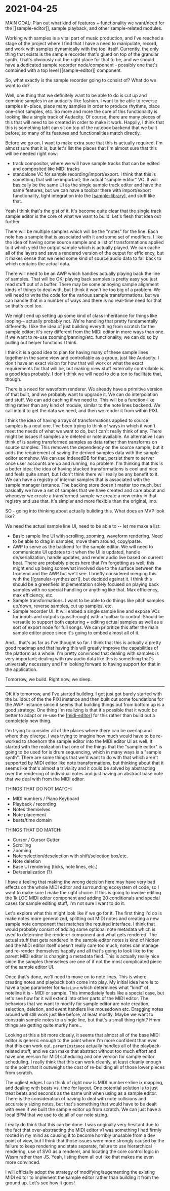 # 2021-04-25

MAIN GOAL: Plan out what kind of features + functionality we want/need for the [[sample-editor]], sample playback, and other sample-related modules.

Working with samples is a vital part of music production, and I've reached a stage of the project where I find that I have a need to manipulate, record, and work with samples dynamically with the tool itself.  Currently, the only thing that exists is the sample recorder that's glued on top of the granular synth.  That's obviously not the right place for that to be, and we should have a dedicated sample recorder node/component - possibly one that's combined with a top level [[sample-editor]] component.

So, what exactly is the sample recorder going to consist of?  What do we want to do?

Well, one thing that we definitely want to be able to do is cut up and combine samples in an audacity-like fashion.  I want to be able to reverse samples in-place, place many samples in order to produce rhythms, place one-shot samples, etc.  So more and more the core of this functionality is looking like a single track of Audacity.  Of course, there are many pieces of this that will need to be created in order to make it work.  Happily, I think that this is something taht can sit on top of the notebox backend that we built before; so many of its features and functionalities match directly.

Before we go on, I want to make extra sure that this is actually required.  I'm almost sure that it is, but let's list the places that I'm almost sure that this will be needed right now:

 - track compositor, where we will have sample tracks that can be edited and composited like MIDI tracks
 - standalone VC for sample recording/import/export.  I think that this is something that will be important; the actual "sample editor" VC.  It will basically be the same UI as the single sample track editor and have the same features, but we can have a toolbar there with import/export functionality, tight integration into the [[sample-library]], and stuff like that.

Yeah I think that's the gist of it.  It's become quite clear that the single track sample editor is the core of what we want to build.  Let's flesh that idea out further.

There will be multiple samples which will be the "notes" for the line.  Each note has a sample that is associated with it and some set of modifiers.  I like the idea of having some source sample and a list of transformations applied to it which yield the output sample which is actually played.  We can cache all of the layers and save a rendered version of the output for efficiency, but it makes sense that we need some kind of source audio data to fall back to which contains the actual data.

There will need to be an AWP which handles actually playing back the line of samples.  That will be OK; playing back samples is pretty easy you just read stuff out of a buffer.  There may be some annoying sample alignment kinds of things to deal with, but I think it won't be too big of a problem.  We will need to write the code for the various sample transformations, but we can handle that in a number of ways and there is no real-time need for that so that's cool too.

We might end up setting up some kind of class inheritance for things like looping-- actually probably not.  We're handling that pretty fundamentally differently.  I like the idea of just building everything from scratch for the sample editor; it's very different from the MIDI editor in more ways than one.  If we want to re-use zooming/panning/etc. functionality, we can do so by pulling out helper functions I think.

I think it is a good idea to plan for having many of these sample lines together in the same view and controllable as a group, just like Audacity.  I don't have an exact vision for how that will work or what the exact requirements for that will be, but making view stuff externally controllable is a good idea probably.  I don't think we will need to do a ton to facilitate that, though.

There is a need for waveform renderer.  We already have a primitive version of that built, and we probably want to upgrade it.  We can do interpolation and stuff.  We can add caching if we need to.  This will be a function-like thing rather than any kind of module, similar to the note lines backend.  We call into it to get the data we need, and then we render it from within PIXI.

I think the idea of having arrays of transformations applied to source samples is a neat one.  I've been trying to think of ways in which it won't meet the needs of what we want to do, but I can't really think of any.  There might be issues if samples are deleted or note available.  An alternative I can think of is saving transformed samples as data rather than transforms on source samples.  This removes the dependency on the source sample, but it adds the requirement of saving the derived samples data with the sample editor somehow.  We can use IndexedDB for that, persist them to server once user accounts are up and running, no problem.  I'm thinking that this is a better idea; the idea of having stacked transformations is cool and nice and feels quite smart, but I don't think there will really be any benefit to it.  We can have a registry of internal samples that is associated with the sample manager isntance.  The backing store doesn't matter too much, but basically we have a set of samples that we have created and care about and whenever we create a transformed sample we create a new entry in that registry and use that.  It's simpler and more flexible than the original, imo.

SO - going into thinking about actually buliding this.  What does an MVP look like?

We need the actual sample line UI, need to be able to -- let me make a list:

 - Basic sample line UI with scrolling, zooming, waveform rendering.  Need to be able to drag in samples, move them around, copy/paste.
 - AWP to serve as the backend for the sample editor.  We will need to communicate UI updates to it when the UI is updated, handle de/serialization, handle updates, and render audio live based on current beat.  There are probably pieces here that I'm forgetting as well; this might end up being somewhat involved due to the surface between the frontend and the AWP but we'll see.  I briefly considered merging this with the [[granular-synthesizer]], but decided against it.  I think this should be a greenfield implementation solely focused on playing back samples with no special handling or anything like that.  Max efficiency, max efficiency, etc.
 - Sample transformations.  I want to be able to do things like pitch samples up/down, reverse samples, cut up samples, etc.
 - Sample recorder UI.  It will embed a single sample line and expose VCs for inputs and outputs (passthrough) with a toolbar to control.  Should be versatile to support both capturing + editing actual samples as well as a sort of export node for full songs.  We can prioritize this after the main sample editor piece since it's going to embed almost all of it.

And... that's as far as I've thought so far.  I think that this is actually a pretty good roadmap and that having this will greatly improve the capabilities of the platform as a whole.  I'm pretty convinced that dealing with samples is very important; dealing with raw audio data like this is something that's universally necessary and I'm looking forward to having support for that in the application.

Tomorrow, we build.  Right now, we sleep.

----

OK it's tomorrow, and I've started building.  I got just got barely started with the buildout of the the PIXI instance and then built out some foundations for the AWP instance since it seems that building things out from bottom up is a good strategy.  One thing I'm realizing is that it's possible that it would be better to adapt or re-use the [[midi-editor]] for this rather than build out a completely new thing.

I'm trying to consider all of the places where there can be overlap and where they diverge.  I was trying to imagine how much would have to be re-worked to shoehorn the sample editor into the MIDI editor UI as well.  It started with the realization that one of the things that the "sample editor" is going to be used for is drum sequencing, which in many ways is a "sample synth".  There are some things that we'd want to do with that which aren't supported by MIDI editor like note transformations, but thinking about that it seems like that's almost a triviality and it could be solved by abstracting over the rendering of individual notes and just having an abstract base note that we deal with from the MIDI editor.

THINGS THAT DO NOT MATCH:
 - MIDI numbers / Piano Keyboard
 - Playback / recording
 - Notes themselves
 - Note placement
 - beats/time domain

THINGS THAT DO MATCH:
 - Cursor / Cursor Gutter
 - Scrolling
 - Zooming
 - Note selection/deselection with shift/selection box/etc.
 - Note deletion
 - Base UI rendering (ticks, note lines, etc.)
 - De/serialization (?)

I have a feeling that making the wrong decision here may have very bad effects on the whole MIDI editor and surrounding ecosystem of code, so I want to make sure I make the right choice.  If this is going to involve editing the 1k LOC MIDI editor component and adding 20 conditionals and special cases for sample editing stuff, I'm not sure I want to do it.

Let's explore what this might look like if we go for it.  The first thing I'd do is make notes more generalized, splitting out MIDI notes and creating a new sample note component that matches the required interface.  I think that would probably consist of adding some optional note metadata which is used to determine the renderer component and what gets rendered.  The actual stuff that gets rendered in the sample editor notes is kind of hidden and the MIDI editor itself doesn't really care too much; notes can manage and re-render themselves happily and all that's going to look like to the parent MIDI editor is changing a metadata field.  This is actually really nice since the samples themselves are one of if not the most complicated piece of the sample editor UI.

Once that's done, we'll need to move on to note lines.  This is where creating notes and playback both come into play.  My initial idea here is to have a type parameter for `NoteLine` which determines what "kind" of noteline it is - MIDI or sample.  This immediately feels like a special case, but let's see how far it will extend into other parts of the MIDI editor.  The behaviors that we want to modify for sample editor are note creation, selection, deletion, and event handlers like mousedown etc.  Dragging notes around will still work just like before, at least mostly.  Maybe we want to constrain sample notes to a single line, but that's a small thing right?  Hmm things are getting quite murky here...

Looking at this a bit more closely, it seems that almost all of the base MIDI editor is generic enough to the point where I'm more confident than ever that this can work out.  `parentInstance` actually handles all of the playback-related stuff, and we can make that abstract without too much effort and have one version for MIDI scheduling and one version for sample editor scheduling.  I really think that this can work cleanly, at least cleanly enough to the point that it outweighs the cost of re-building all of those lower pieces from scratch.

The ugliest edges I can think of right now is MIDI number<->line ix mapping, and dealing with beats vs. time for layout.  One potential solution is to just treat beats and seconds as the same unit when using as a sample editor.  There is the consideration of having to deal with note collisions and accurately sizing notes, but that's something that would have to be dealt with even if we built the sample editor up from scratch.  We can just have a local BPM that we use to do all of our note sizing.

I really do think that this can be done.  I was originally very hesitant due to the fact that over-abstracting the MIDI editor v1 was something I had firmly rooted in my mind as causing it to become horribly unusable from a dev point of view, but I think that those issues were more strongly caused by the failure to keep rendering and state separate, failure to use hierarchical rendering, use of SVG as a renderer, and locating the core control logic in Wasm rather than JS.  Yeah, listing them all out like that makes me even more convinced.

I will officially adopt the strategy of modifying/augementing the existing MIDI editor to implement the sample editor rather than building it from the ground up.  Let's see how it goes!

[//begin]: # "Autogenerated link references for markdown compatibility"
[sample-library]: sample-library "sample-library"
[midi-editor]: midi-editor "midi-editor"
[//end]: # "Autogenerated link references"
